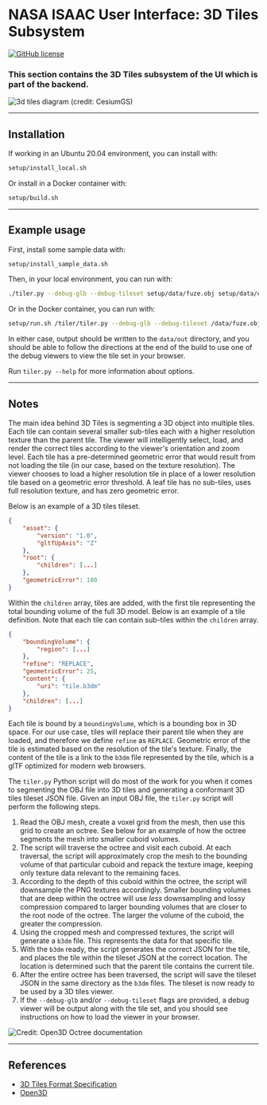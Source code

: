 # NASA ISAAC User Interface: 3D Tiles Subsystem

[![GitHub license](https://img.shields.io/github/license/nasa/isaac_user_interface)](https://github.com/nasa/isaac_user_interface/blob/master/LICENSE)

### This section contains the 3D Tiles subsystem of the UI which is part of the backend.

![3d tiles diagram (credit: CesiumGS)](https://raw.githubusercontent.com/CesiumGS/3d-tiles/main/specification/figures/tree.png)

---

## Installation

If working in an Ubuntu 20.04 environment, you can install with:
```bash
setup/install_local.sh
```

Or install in a Docker container with:
```bash
setup/build.sh
```

---

## Example usage

First, install some sample data with:
```bash
setup/install_sample_data.sh
```

Then, in your local environment, you can run with:
```bash
./tiler.py --debug-glb --debug-tileset setup/data/fuze.obj setup/data/out
```

Or in the Docker container, you can run with:
```bash
setup/run.sh /tiler/tiler.py --debug-glb --debug-tileset /data/fuze.obj /data/out
```

In either case, output should be written to the `data/out` directory,
and you should be able to follow the directions at the end of the build
to use one of the debug viewers to view the tile set in your browser.

Run `tiler.py --help` for more information about options.

---

## Notes

The main idea behind 3D Tiles is segmenting a 3D object into multiple tiles. Each tile can contain several smaller sub-tiles each with a higher resolution texture than the parent tile. The viewer will intelligently select, load, and render the correct tiles according to the viewer's orientation and zoom level. Each tile has a pre-determined geometric error that would result from not loading the tile (in our case, based on the texture resolution). The viewer chooses to load a higher resolution tile in place of a lower resolution tile based on a geometric error threshold. A leaf tile has no sub-tiles, uses full resolution texture, and has zero geometric error.

Below is an example of a 3D tiles tileset.

```json
{
    "asset": {
        "version": "1.0",
        "gltfUpAxis": "Z"
    },
    "root": {
        "children": [...]
    },
    "geometricError": 100
}
```

Within the `children` array, tiles are added, with the first tile representing the total bounding volume of the full 3D model. Below is an example of a tile definition. Note that each tile can contain sub-tiles within the `children` array.

```json
{
    "boundingVolume": {
        "region": [...]
    },
    "refine": "REPLACE",
    "geometricError": 25,
    "content": {
        "uri": "tile.b3dm"
    },
    "children": [...]
}
```

Each tile is bound by a `boundingVolume`, which is a bounding box in 3D space. For our use case, tiles will replace their parent tile when they are loaded, and therefore we define `refine` as `REPLACE`. Geometric error of the tile is estimated based on the resolution of the tile's texture. Finally, the content of the tile is a link to the `b3dm` file represented by the tile, which is a glTF optimized for modern web browsers.

The `tiler.py` Python script will do most of the work for you when it comes to segmenting the OBJ file into 3D tiles and generating a conformant 3D tiles tileset JSON file. Given an input OBJ file, the `tiler.py` script will perform the following steps.

1. Read the OBJ mesh, create a voxel grid from the mesh, then use this grid to create an octree. See below for an example of how the octree segments the mesh into smaller cuboid volumes.
2. The script will traverse the octree and visit each cuboid. At each traversal, the script will approximately crop the mesh to the bounding volume of that particular cuboid and repack the texture image, keeping only texture data relevant to the remaining faces.
3. According to the depth of this cuboid within the octree, the script will downsample the PNG textures accordingly. Smaller bounding volumes that are deep within the octree will use *less* downsampling and lossy compression compared to larger bounding volumes that are closer to the root node of the octree. The larger the volume of the cuboid, the greater the compression.
4. Using the cropped mesh and compressed textures, the script will generate a `b3dm` file. This represents the data for that specific tile.
5. With the `b3dm` ready, the script generates the correct JSON for the tile, and places the tile within the tileset JSON at the correct location. The location is determined such that the parent tile contains the current tile.
6. After the entire octree has been traversed, the script will save the tileset JSON in the same directory as the `b3dm` files. The tileset is now ready to be used by a 3D tiles viewer.
7. If the `--debug-glb` and/or `--debug-tileset` flags are provided, a debug viewer will be output along with the tile set, and you should see instructions on how to load the viewer in your browser.

![Credit: Open3D Octree documentation](http://www.open3d.org/docs/latest/_images/tutorial_geometry_octree_5_3.png)

---

## References

* [3D Tiles Format Specification](https://github.com/CesiumGS/3d-tiles/tree/main/specification)
* [Open3D](http://www.open3d.org/docs/release/)
